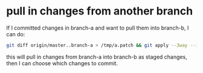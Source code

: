 # pull in changes from another branch

If I committed changes in branch-a and want to pull them into branch-b, I can do:

```bash
git diff origin/master..branch-a > /tmp/a.patch && git apply --3way --index /tmp/a.patch
```

this will pull in changes from branch-a into branch-b as staged changes, then I can choose which changes to commit.

